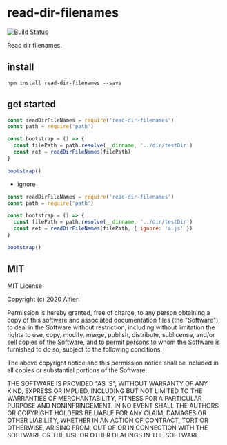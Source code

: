 # read-dir-filenames

[![Build Status](https://github.com/AlfieriChou/read-dir-filenames/workflows/Node.js%20CI/badge.svg?branch=master&event=push)](https://github.com/AlfieriChou/read-dir-filenames/actions)

Read dir filenames.

## install

```
npm install read-dir-filenames --save
```

## get started

```javascript
const readDirFileNames = require('read-dir-filenames')
const path = require('path')

const bootstrap = () => {
  const filePath = path.resolve(__dirname, '../dir/testDir')
  const ret = readDirFileNames(filePath)
}

bootstrap()
```

- ignore

```javascript
const readDirFileNames = require('read-dir-filenames')
const path = require('path')

const bootstrap = () => {
  const filePath = path.resolve(__dirname, '../dir/testDir')
  const ret = readDirFileNames(filePath, { ignore: 'a.js' })
}

bootstrap()
```

## MIT

MIT License

Copyright (c) 2020 Alfieri

Permission is hereby granted, free of charge, to any person obtaining a copy
of this software and associated documentation files (the "Software"), to deal
in the Software without restriction, including without limitation the rights
to use, copy, modify, merge, publish, distribute, sublicense, and/or sell
copies of the Software, and to permit persons to whom the Software is
furnished to do so, subject to the following conditions:

The above copyright notice and this permission notice shall be included in all
copies or substantial portions of the Software.

THE SOFTWARE IS PROVIDED "AS IS", WITHOUT WARRANTY OF ANY KIND, EXPRESS OR
IMPLIED, INCLUDING BUT NOT LIMITED TO THE WARRANTIES OF MERCHANTABILITY,
FITNESS FOR A PARTICULAR PURPOSE AND NONINFRINGEMENT. IN NO EVENT SHALL THE
AUTHORS OR COPYRIGHT HOLDERS BE LIABLE FOR ANY CLAIM, DAMAGES OR OTHER
LIABILITY, WHETHER IN AN ACTION OF CONTRACT, TORT OR OTHERWISE, ARISING FROM,
OUT OF OR IN CONNECTION WITH THE SOFTWARE OR THE USE OR OTHER DEALINGS IN THE
SOFTWARE.
